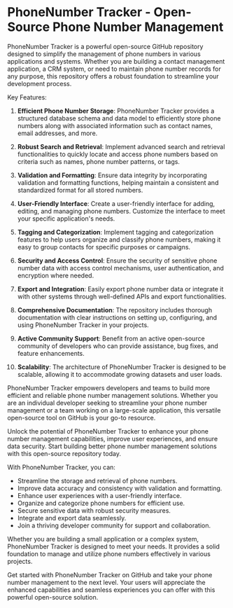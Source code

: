 # PhoneNumber Tracker - Open-Source Phone Number Management


PhoneNumber Tracker is a powerful open-source GitHub repository designed to simplify the management of phone numbers in various applications and systems. Whether you are building a contact management application, a CRM system, or need to maintain phone number records for any purpose, this repository offers a robust foundation to streamline your development process.

Key Features:

1. **Efficient Phone Number Storage**: PhoneNumber Tracker provides a structured database schema and data model to efficiently store phone numbers along with associated information such as contact names, email addresses, and more.

2. **Robust Search and Retrieval**: Implement advanced search and retrieval functionalities to quickly locate and access phone numbers based on criteria such as names, phone number patterns, or tags.

3. **Validation and Formatting**: Ensure data integrity by incorporating validation and formatting functions, helping maintain a consistent and standardized format for all stored numbers.

4. **User-Friendly Interface**: Create a user-friendly interface for adding, editing, and managing phone numbers. Customize the interface to meet your specific application's needs.

5. **Tagging and Categorization**: Implement tagging and categorization features to help users organize and classify phone numbers, making it easy to group contacts for specific purposes or campaigns.

6. **Security and Access Control**: Ensure the security of sensitive phone number data with access control mechanisms, user authentication, and encryption where needed.

7. **Export and Integration**: Easily export phone number data or integrate it with other systems through well-defined APIs and export functionalities.

8. **Comprehensive Documentation**: The repository includes thorough documentation with clear instructions on setting up, configuring, and using PhoneNumber Tracker in your projects.

9. **Active Community Support**: Benefit from an active open-source community of developers who can provide assistance, bug fixes, and feature enhancements.

10. **Scalability**: The architecture of PhoneNumber Tracker is designed to be scalable, allowing it to accommodate growing datasets and user loads.

PhoneNumber Tracker empowers developers and teams to build more efficient and reliable phone number management solutions. Whether you are an individual developer seeking to streamline your phone number management or a team working on a large-scale application, this versatile open-source tool on GitHub is your go-to resource.

Unlock the potential of PhoneNumber Tracker to enhance your phone number management capabilities, improve user experiences, and ensure data security. Start building better phone number management solutions with this open-source repository today.

With PhoneNumber Tracker, you can:
- Streamline the storage and retrieval of phone numbers.
- Improve data accuracy and consistency with validation and formatting.
- Enhance user experiences with a user-friendly interface.
- Organize and categorize phone numbers for efficient use.
- Secure sensitive data with robust security measures.
- Integrate and export data seamlessly.
- Join a thriving developer community for support and collaboration.

Whether you are building a small application or a complex system, PhoneNumber Tracker is designed to meet your needs. It provides a solid foundation to manage and utilize phone numbers effectively in various projects.

Get started with PhoneNumber Tracker on GitHub and take your phone number management to the next level. Your users will appreciate the enhanced capabilities and seamless experiences you can offer with this powerful open-source solution.
